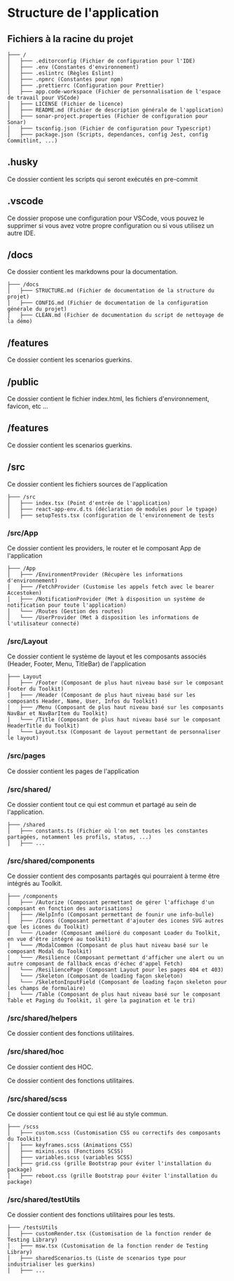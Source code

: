 # Structure de l'application

## Fichiers à la racine du projet

```
├─── /
│   ├─── .editorconfig (Fichier de configuration pour l'IDE)
│   ├─── .env (Constantes d'environnement)
│   ├─── .eslintrc (Règles Eslint)
│   ├─── .npmrc (Constantes pour npm)
│   ├─── .prettierrc (Configuration pour Prettier)
│   ├─── app.code-workspace (Fichier de personnalisation de l'espace de travail pour VSCode)
│   ├─── LICENSE (Fichier de licence)
│   ├─── README.md (Fichier de description générale de l'application)
│   ├─── sonar-project.properties (Fichier de configuration pour Sonar)
│   ├─── tsconfig.json (Fichier de configuration pour Typescript)
│   ├─── package.json (Scripts, dependances, config Jest, config Commitlint, ...)
```

## .husky

Ce dossier contient les scripts qui seront exécutés en pre-commit

## .vscode

Ce dossier propose une configuration pour VSCode, vous pouvez le supprimer si vous avez votre propre configuration ou si vous utilisez un autre IDE.

## /docs

Ce dossier contient les markdowns pour la documentation.

```
├─── /docs
│   ├─── STRUCTURE.md (Fichier de documentation de la structure du projet)
│   ├─── CONFIG.md (Fichier de documentation de la configuration générale du projet)
│   ├─── CLEAN.md (Fichier de documentation du script de nettoyage de la démo)
```

## /features

Ce dossier contient les scenarios guerkins.

## /public

Ce dossier contient le fichier index.html, les fichiers d'environnement, favicon, etc ...

## /features

Ce dossier contient les scenarios guerkins.

## /src

Ce dossier contient les fichiers sources de l'application

```
├─── /src
│   ├─── index.tsx (Point d'entrée de l'application)
│   ├─── react-app-env.d.ts (déclaration de modules pour le typage)
│   ├─── setupTests.tsx (configuration de l'environnement de tests
```

### /src/App

Ce dossier contient les providers, le router et le composant App de l'application

```
├─── /App
│   ├─── /EnvironmentProvider (Récupère les informations d'environnement)
│   ├─── /FetchProvider (Customise les appels fetch avec le bearer Accestoken)
│   ├─── /NotificationProvider (Met à disposition un système de notification pour toute l'application)
│   └─── /Routes (Gestion des routes)
│   └─── /UserProvider (Met à disposition les informations de l'utilisateur connecté)
```

### /src/Layout

Ce dossier contient le système de layout et les composants associés (Header, Footer, Menu, TitleBar) de l'application

```
├─── Layout
│   ├─── /Footer (Composant de plus haut niveau basé sur le composant Footer du Toolkit)
│   ├─── /Header (Composant de plus haut niveau basé sur les composants Header, Name, User, Infos du Toolkit)
│   ├─── /Menu (Composant de plus haut niveau basé sur les composants NavBar et NavBarItem du Toolkit)
│   └─── /Title (Composant de plus haut niveau basé sur le composant HeaderTitle du Toolkit)
│   └─── Layout.tsx (Composant de layout permettant de personnaliser le layout)
```

### /src/pages

Ce dossier contient les pages de l'application

### /src/shared/

Ce dossier contient tout ce qui est commun et partagé au sein de l'application.

```
├─── /shared
│   ├─── constants.ts (Fichier où l'on met toutes les constantes partagées, notamment les profils, status, ...)
│   ├─── ...
```

### /src/shared/components

Ce dossier contient des composants partagés qui pourraient à terme être intégrés au Toolkit.

```
├─── /components
│   ├─── /Autorize (Composant permettant de gérer l'affichage d'un composant en fonction des autorisations)
│   ├─── /HelpInfo (Composant permettant de founir une info-bulle)
│   ├─── /Icons (Composant permettant d'ajouter des icones SVG autres que les icones du Toolkit)
│   └─── /Loader (Composant amélioré du composant Loader du Toolkit, en vue d'être intégré au toolkit)
│   └─── /ModalCommon (Composant de plus haut niveau basé sur le composant Modal du Toolkit)
│   └─── /Resilience (Composant permettant d'afficher une alert ou un autre composant de fallback encas d'échec d'appel Fetch)
│   └─── /ResiliencePage (Composant Layout pour les pages 404 et 403)
│   └─── /Skeleton (Composant de loading façon skeleton)
│   └─── /SkeletonInputField (Composant de loading façon skeleton pour les champs de formulaire)
│   └─── /Table (Composant de plus haut niveau basé sur le composant Table et Paging du Toolkit, il gère la pagination et le tri)
```

### /src/shared/helpers

Ce dossier contient des fonctions utilitaires.

### /src/shared/hoc

Ce dossier contient des HOC.

Ce dossier contient des fonctions utilitaires.

### /src/shared/scss

Ce dossier contient tout ce qui est lié au style commun.

```
├─── /scss
│   ├─── custom.scss (Customisation CSS ou correctifs des composants du Toolkit)
│   ├─── keyframes.scss (Animations CSS)
│   ├─── mixins.scss (Fonctions SCSS)
│   ├─── variables.scss (variables SCSS)
│   ├─── grid.css (grille Bootstrap pour éviter l'installation du package)
│   ├─── reboot.css (grille Bootstrap pour éviter l'installation du package)
```

### /src/shared/testUtils

Ce dossier contient des fonctions utilitaires pour les tests.

```
├─── /testsUtils
│   ├─── customRender.tsx (Customisation de la fonction render de Testing Library)
│   ├─── msw.tsx (Customisation de la fonction render de Testing Library)
│   ├─── sharedScenarios.ts (Liste de scenarios type pour industrialiser les guerkins)
│   ├─── ...
```
